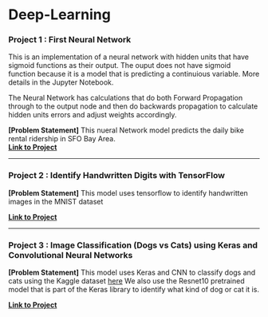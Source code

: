 # Deep-Learning

### Project 1 : First Neural Network

This is an implementation of a neural network with hidden units that have sigmoid functions as their output. The ouput does not have sigmoid function because it is a model that is predicting a continuious variable. More details in the Jupyter Notebook. 

The Neural Network has calculations that do both Forward Propagation through to the output node and then do backwards propagation to calculate hidden units errors and adjust weights accordingly. 


<b>[Problem Statement]</b>
This nueral Network model predicts the daily bike rental ridership in SFO Bay Area.<br />
[<b>Link to Project</b>](https://github.com/Suryak1986/Deep-Learning/blob/master/first-neural-network/Your_first_neural_network.ipynb)

**************************************************************

### Project 2 : Identify Handwritten Digits with TensorFlow

<b>[Problem Statement]</b>
This model uses tensorflow to identify handwritten images in the MNIST dataset

[<b>Link to Project</b>](https://github.com/Suryak1986/Deep-Learning/blob/master/Identify_Handwritten_Digits_TF/Identify_Handwritten_Images_using_Tensorflow.ipynb)

**************************************************************

### Project 3 : Image Classification (Dogs vs Cats) using Keras and Convolutional Neural Networks

<b>[Problem Statement]</b>
This model uses Keras and CNN to classify dogs and cats using the Kaggle dataset [here](https://www.kaggle.com/c/dogs-vs-cats)
We also use the Resnet10 pretrained model that is part of the Keras library to identify what kind of dog or cat it is. 

[<b>Link to Project</b>](https://github.com/SuryaKari/Deep-Learning/blob/master/Image%20Classification%20using%20Keras%20and%20Convolutional%20Neural%20Networks.ipynb)
